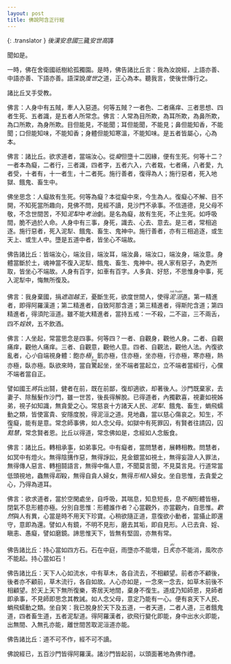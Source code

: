 ```yaml
---
layout: post
title: 佛說阿含正行經
---
```


{: .translator }
<dfn title="东汉（公元25年—220年），史称后汉。">後漢</dfn><dfn title="位於波斯地区之古王国。">安息國</dfn>三藏<dfn title="东汉僧人。名安清，字世高，安息国王正后之太子。">安世高</dfn>譯

聞如是。

一時，佛在舍衛國祇樹給孤獨園。是時，佛告諸比丘言：我為汝說經，上語亦善、中語亦善、下語亦善。語深說*度世*之道，正心為本。聽我言，使後世傳行之。

諸比丘叉手受教。

佛言：人身中有五賊，牽人入惡道。何等五賊？一者色、二者痛痒、三者思想、四者生死、五者識，是五者人所常念。佛言：人常為目所欺，為耳所欺，為鼻所欺，為口所欺，為身所欺。目但能見，不能聞；耳但能聞，不能見；鼻但能知香，不能聞；口但能知味，不能知香；身體但能知寒溫，不能知味。是五者皆屬心，心為本。

佛言：諸比丘。欲求道者，當端汝心。從<dfn title="无明。">癡</dfn>但墮十二因緣，便有生死。何等十二？一者本為癡，二者行，三者識，四者字，五者六入，六者栽，七者痛，八者愛，九者受，十者有，十一者生，十二者死。施行善者，復得為人；施行惡者，死入地獄、餓鬼、畜生中。

佛坐思念：人癡故有生死。何等為癡？本從癡中來，今生為人。復癡心不解、目不開，不知死當所趣向，見佛不問，見經不讀，見沙門不承事。不信道德，見父母不敬，不念世間苦，不知<dfn title="地狱。">泥犁</dfn>中<dfn title="犹拷问。">考治</dfn>劇。是名為癡，故有生死，不止生死。如呼吸間，脆不過於人命。人身中有三事，身死，識去、心去、意去。是三者，常相追逐。施行惡者，死入泥犁、餓鬼、畜生、鬼神中。施行善者，亦有三相追逐，或生天上、或生人中。墮是五道中者，皆坐心不端故。

佛告諸比丘：皆端汝心，端汝目，端汝耳，端汝鼻，端汝口，端汝身，端汝意。身體當斷於土，魂神當不復入泥犁、餓鬼、畜生、鬼神中。視人家有惡子，為吏所取，皆坐心不端故。人身有百字，如車有百字。人多貪、好怒，不思惟身中事，死入泥犁中，悔無所復及。

佛言：我身棄國，捐*遮迦越王*，憂斷生死，欲度世間人，使得<dfn title="涅槃。"><ruby>泥<rt>niè</rt>洹<rt>huán</rt></ruby></dfn>道。第一精進者，即得阿羅漢道；第二精進者，自致阿那含道；第三精進者，得斯陀含道；第四精進者，得須陀洹道。雖不能大精進者，當持五戒：一不殺，二不盜，三不兩舌，四不<dfn title="纵欲放荡。">婬<ruby>妷<rt>yì</rt></ruby></dfn>，五不飲酒。

佛言：人坐起，常當思念是四事。何等四？一者、自觀身，觀他人身。二者、自觀痛痒，觀他人痛痒。三者、自觀意，觀他人意。四者、自觀法，觀他人法。內復欲亂者，心<dfn title="细致。">小</dfn>自端視身體：飽亦<dfn title="困窘，疲困；顶点，最高限度。">極</dfn>，飢亦極，住亦極，坐亦極，行亦極，寒亦極，熱亦極，臥亦極。臥欲來時，當自<ruby title="惊">驚<rt>jīng</rt></ruby>起坐，坐不端者當起立，立不端者當經行，心儻不端者當自正。

譬如國王<dfn title="带领。">將</dfn>兵出鬪，健者在前，既在前鄙，復却適欲，却著後人。沙門既棄家，去妻子、除鬚髮作沙門，雖一世苦，後長得解脫。已得道者，內獨歡喜，視妻如視姊弟，視子如知識，無貪愛之心。常慈哀十方諸天人民、<dfn title="地狱。">泥犁</dfn>、餓鬼、畜生，蜎飛蠕動之類，皆使富貴、安隱度脫，得泥洹之道。見地蟲，當以慈心傷哀之。知生，不復癡，能有是意。常念師事佛，如人念父母。如獄中有死罪囚，有賢者往請囚，囚<dfn title="机敏聪慧。"><ruby>黠<rt>xiá</rt></ruby>慧</dfn>，常念賢者恩。比丘以得道，常念佛如是，念經如人念飯食。

佛言：諸比丘。轉相承事，如弟事兄。中有癡者，當問慧者，展轉相教。問慧者，如冥中有燈火。無得陰<ruby>搆<rt>gòu</rt></ruby>作惡，無得諍訟，見金銀當如視土，無得妄證人入罪法，無得傳人惡言、轉相鬪語言，無得中傷人意，不聞莫言聞，不見莫言見。行道常當低頭視地，蟲無得<dfn title="踩。"><ruby>蹈<rt>dǎo</rt></ruby></dfn>殺，無得自貪人婦女，無得<dfn title="端详，细看。">形相</dfn>人婦女。坐自思惟，去貪愛之心，乃得為道耳。

佛言：欲求道者，當於空閑處坐，自呼吸，其喘息，知息短長，息<dfn title="不回报，不答复。">不報</dfn>形體皆極，閉氣不息形體亦極。分別自思惟：形體誰作者？心當觀外，亦當觀內，自思惟。<dfn title="高兴愉快的样子">歡然</dfn>與人有異，心當是時不用天下珍寶。心稍欲隨正道，意復欲小動者，當攝止即還守，意即為還。譬如人有鏡，不明不見形，磨去其垢，即自見形。人已去貪、婬、瞋恚、愚癡，譬如磨鏡。諦思惟天下，皆無有堅固，亦無有常。

佛告諸比丘：持心當如四方石。石在中庭，雨墮亦不能壞，日<dfn title="曝晒，烤。"><ruby>炙<rt>zhì</rt></ruby></dfn>亦不能消，風吹亦不能起。持心當如石！

佛告諸比丘：天下人心如流水，中有草木，各自流去，不相顧望。前者亦不顧後，後者亦不顧前，草木流行，各自如故。人心亦如是，一念來一念去，如草木前後不相顧望。於天上天下無所復樂，寄居天地間，棄身不復生。道成乃知師恩，見師者即承事，不見師即思念其教誡。如人念父母，意定乃能有一心。便有哀天下人民、蜎飛蠕動之類。坐自笑：我已脫身於天下及五道，一者天道，二者人道，三者餓鬼道，四者畜生道，五者泥犁道。得阿羅漢者，欲飛行變化即能，身中出水火即能，出無間、入無孔亦能，離世間苦取泥洹道亦能。

佛告諸比丘：道不可不作，經不可不讀。

佛說經已，五百沙門皆得阿羅漢。諸沙門皆起前，以頭面著地為佛作禮。
